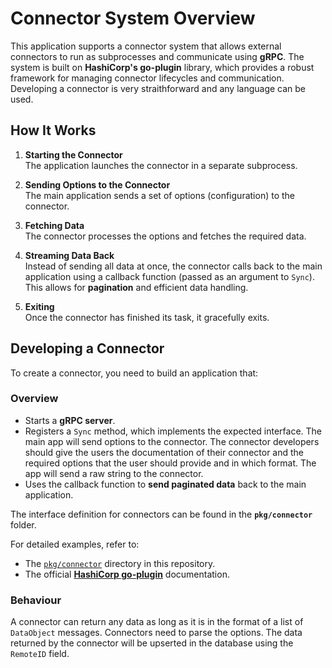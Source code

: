 # Connector System Overview

This application supports a connector system that allows external connectors to run as subprocesses and communicate using **gRPC**. The system is built on **HashiCorp's go-plugin** library, which provides a robust framework for managing connector lifecycles and communication. Developing a connector is very straithforward and any language can be used.

## How It Works

1. **Starting the Connector**  
   The application launches the connector in a separate subprocess.
2. **Sending Options to the Connector**  
   The main application sends a set of options (configuration) to the connector.

3. **Fetching Data**  
   The connector processes the options and fetches the required data.

4. **Streaming Data Back**  
   Instead of sending all data at once, the connector calls back to the main application using a callback function (passed as an argument to `Sync`). This allows for **pagination** and efficient data handling.

5. **Exiting**  
   Once the connector has finished its task, it gracefully exits.

## Developing a Connector

To create a connector, you need to build an application that:

### Overview

- Starts a **gRPC server**.
- Registers a `Sync` method, which implements the expected interface. The main app will send options to the connector. The connector developers should give the users the documentation of their connector and the required options that the user should provide and in which format. The app will send a raw string to the connector.
- Uses the callback function to **send paginated data** back to the main application.

The interface definition for connectors can be found in the **`pkg/connector`** folder.

For detailed examples, refer to:

- The [`pkg/connector`](.) directory in this repository.
- The official **[HashiCorp go-plugin](https://github.com/hashicorp/go-plugin)** documentation.

### Behaviour

A connector can return any data as long as it is in the format of a list of `DataObject` messages. Connectors need to parse the options.
The data returned by the connector will be upserted in the database using the `RemoteID` field.
